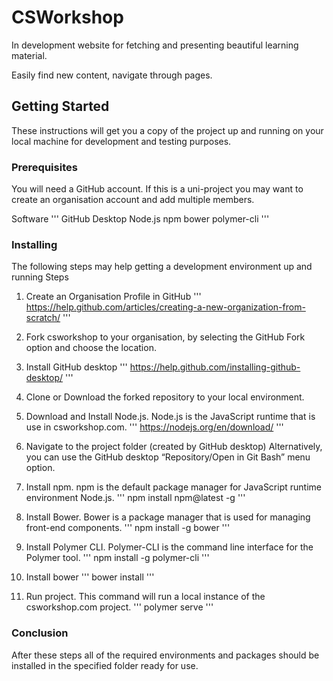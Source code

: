 # CSWorkshop

In development website for fetching and presenting beautiful learning material.

Easily find new content, navigate through pages.

## Getting Started
These instructions will get you a copy of the project up and running on your local machine for development and testing purposes.

### Prerequisites

You will need a GitHub account. If this is a uni-project you may want to create an organisation account and add multiple members.

Software
'''
  GitHub Desktop
  Node.js
  npm
  bower
  polymer-cli
'''  

### Installing
The following steps may help getting a development environment up and running
Steps  

1.	Create an Organisation Profile in GitHub
'''
https://help.github.com/articles/creating-a-new-organization-from-scratch/
'''

2.	Fork csworkshop to your organisation, by selecting the GitHub Fork option and choose the location.

3.	Install GitHub desktop
'''
https://help.github.com/installing-github-desktop/
'''

4.	Clone or Download the forked repository to your local environment.

5.	Download and Install Node.js. Node.js is the JavaScript runtime that is use in csworkshop.com.
'''
https://nodejs.org/en/download/
'''

6.	Navigate to the project folder (created by GitHub desktop)
  	Alternatively, you can use the GitHub desktop “Repository/Open in Git Bash” menu option.

7.	Install npm. npm is the default package manager for JavaScript runtime environment Node.js.
'''
npm install npm@latest -g
'''

8.	Install Bower. Bower is a package manager that is used for managing front-end components.
'''
npm install -g bower
'''

9.	Install Polymer CLI. Polymer-CLI is the command line interface for the Polymer tool.
'''
npm install -g polymer-cli
'''

10. Install bower
'''
bower install
'''

11.	Run project. This command will run a local instance of the csworkshop.com project.
'''
polymer serve
'''

### Conclusion
After these steps all of the required environments and packages should be installed in the specified folder ready for use.
